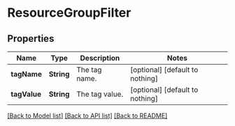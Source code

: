 # ResourceGroupFilter


## Properties
Name | Type | Description | Notes
------------ | ------------- | ------------- | -------------
**tagName** | **String** | The tag name. | [optional] [default to nothing]
**tagValue** | **String** | The tag value. | [optional] [default to nothing]


[[Back to Model list]](../README.md#models) [[Back to API list]](../README.md#api-endpoints) [[Back to README]](../README.md)


